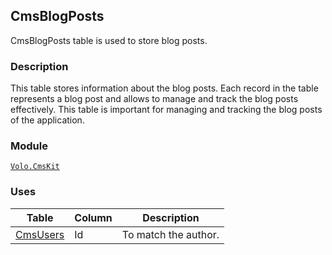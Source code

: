 ## CmsBlogPosts

CmsBlogPosts table is used to store blog posts.

### Description

This table stores information about the blog posts. Each record in the table represents a blog post and allows to manage and track the blog posts effectively. This table is important for managing and tracking the blog posts of the application.

### Module

[`Volo.CmsKit`](../../Cms-Kit/Blogging.md)

### Uses

| Table | Column | Description |
| --- | --- | --- |
| [CmsUsers](CmsUsers.md) | Id | To match the author. |